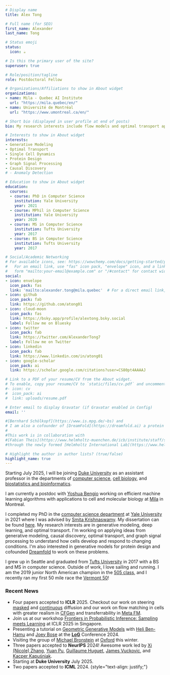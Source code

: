 ```yaml
---
# Display name
title: Alex Tong

# Full name (for SEO)
first_name: Alexander
last_name: Tong

# Status emoji
status:
  icon: ☕️

# Is this the primary user of the site?
superuser: true

# Role/position/tagline
role: Postdoctoral Fellow

# Organizations/Affiliations to show in About widget
organizations:
- name: Mila - Quebec AI Institute
  url: "https://mila.quebec/en/"
- name: Université de Montréal
  url: "https://www.umontreal.ca/en/"

# Short bio (displayed in user profile at end of posts)
bio: My research interests include flow models and optimal transport applied to cells and proteins.

# Interests to show in About widget
interests:
- Generative Modeling
- Optimal Transport
- Single Cell Dynamics
- Protein Design
- Graph Signal Processing
- Causal Discovery
# - Anomaly Detection

# Education to show in About widget
education:
  courses:
  - course: PhD in Computer Science
    institution: Yale University
    year: 2021
  - course: MPhil in Computer Science
    institution: Yale University
    year: 2020
  - course: MS in Computer Science
    institution: Tufts University
    year: 2017
  - course: BS in Computer Science
    institution: Tufts University
    year: 2017

# Social/Academic Networking
# For available icons, see: https://wowchemy.com/docs/getting-started/page-builder/#icons
#   For an email link, use "fas" icon pack, "envelope" icon, and a link in the
#   form "mailto:your-email@example.com" or "/#contact" for contact widget.
social:
- icon: envelope
  icon_pack: fas
  link: 'mailto:alexander.tong@mila.quebec'  # For a direct email link, use "mailto:test@example.org".
- icon: github
  icon_pack: fab
  link: https://github.com/atong01
- icon: cloud-moon
  icon_pack: fas
  link: https://bsky.app/profile/alextong.bsky.social
  label: Follow me on Bluesky
- icon: twitter
  icon_pack: fab
  link: https://twitter.com/AlexanderTong7
  label: Follow me on Twitter
- icon: linkedin
  icon_pack: fab
  link: https://www.linkedin.com/in/atong01
- icon: google-scholar
  icon_pack: ai
  link: https://scholar.google.com/citations?user=CS80pt4AAAAJ

# Link to a PDF of your resume/CV from the About widget.
# To enable, copy your resume/CV to `static/files/cv.pdf` and uncomment the lines below.
#- icon: cv
#  icon_pack: ai
#  link: uploads/resume.pdf

# Enter email to display Gravatar (if Gravatar enabled in Config)
email: ''

#[Bernhard Schölkopf](https://www.is.mpg.de/~bs) and 
# I am also a cofounder of [DreamFold](https://dreamfold.ai) a protein design startup.
#
#This work is in collaboration with 
#[Fabian Theis](https://www.helmholtz-muenchen.de/icb/institute/staff/staff/ma/2494/index.html)
#through the newly formed [Helmholtz International Lab](https://www.helmholtz.ai/themenmenue/our-research/helmholtz-international-labs/index.html), a German-Canadian collaboration.

# Highlight the author in author lists? (true/false)
highlight_name: true
---
```


Starting July 2025, I will be joining [Duke University](https://duke.edu) as an
assistant professor in the departments of [computer
science](https://cs.duke.edu), [cell biology](https://cellbio.duke.edu), and
[biostatistics and bioinformatics](https://biostat.duke.edu). 

I am currently a postdoc with [Yoshua Bengio](https://https://yoshuabengio.org) working
on efficient machine learning algorithms with applications to cell and
molecular biology at [Mila](https://mila.quebec/en/) in Montreal.

I completed my PhD in the [computer science department](https://cpsc.yale.edu)
at [Yale University](https://www.yale.edu) in 2021 where I was advised by
[Smita Krishnaswamy](https://www.krishnaswamylab.org). My dissertation can be
found [here](uploads/Alexander_Tong_Thesis.pdf).  My research interests are in
generative modeling, deep learning, and optimal transport.  I'm working on
applying ideas from generative modeling, causal discovery, optimal transport,
and graph signal processing to understand how cells develop and respond to
changing conditions.  I'm also interested in generative models for protein
design and cofounded [Dreamfold](https://www.dreamfold.ai/) to work on these
problems.

I grew up in Seattle and graduated from [Tufts
University](https://www.tufts.edu) in 2017 with a BS and MS in computer
science. Outside of work, I love sailing and running. I am the 2019 junior
North American champion in the [505 class](https://www.int505.org), and I
recently ran my first 50 mile race the [Vermont 50](https://vermont50.com)!

### Recent News

* Four papers accepted to **ICLR** 2025. Checkout our work on steering [masked](https://arxiv.org/abs/2410.08134) and [continuous](https://arxiv.org/abs/2412.17762) diffusion and our work on flow matching in cells with greater realism in [CFGen](https://arxiv.org/abs/2407.11734) and transferrability in [Meta FM](https://arxiv.org/abs/2408.14608).
* Join us at our workshop [Frontiers in Probabilistic Inference: Sampling meets Learning](https://sites.google.com/view/fpiworkshop/about) at ICLR 2025 in Singapore.
* Presenting a tutorial on [Geometric Generative Models](https://sites.google.com/view/ggm-log-tutorial/home) with [Heli Ben-Hamu](https://helibenhamu.github.io/) and [Joey Bose](https://joeybose.github.io/) at the [**LoG**](https://logconference.org/) Conference 2024.
* Visiting the group of [Michael Bronstein](https://www.cs.ox.ac.uk/people/michael.bronstein/) at [Oxford](https://www.ox.ac.uk) this winter.
* Three papers accepted to **NeurIPS** 2024! Awesome work led by [Xi (Nicole) Zhang](https://mila.quebec/en/directory/nicole-zhang), [Yuan Pu](https://yuan-pu.github.io), [Guillaume Huguet](https://mila.quebec/en/directory/guillaume-huguet), [James Vuckovic](http://www.jamesvuckovic.com/), and [Kacper Kapuśniak](https://scholar.google.com/citations?user=FO80TZ8AAAAJ&hl=en).
* Starting at **Duke University** July 2025.
* Two papers accepted to **ICML** 2024.
{style="text-align: justify;"}
